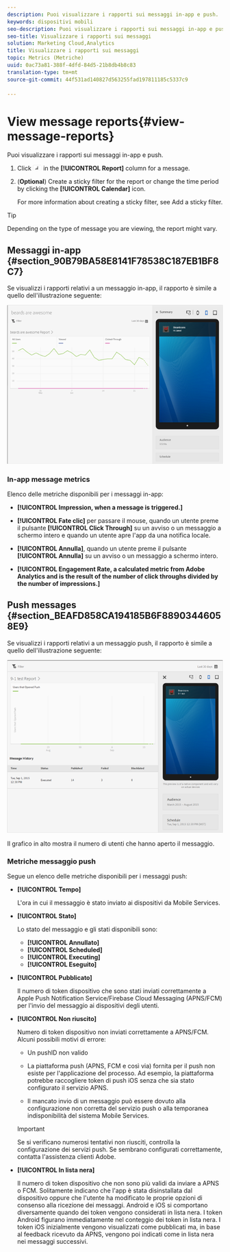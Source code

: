 ```yaml
---
description: Puoi visualizzare i rapporti sui messaggi in-app e push.
keywords: dispositivi mobili
seo-description: Puoi visualizzare i rapporti sui messaggi in-app e push.
seo-title: Visualizzare i rapporti sui messaggi
solution: Marketing Cloud,Analytics
title: Visualizzare i rapporti sui messaggi
topic: Metrics (Metriche)
uuid: 0ac73a81-388f-4dfd-84d5-21b8db4b8c83
translation-type: tm+mt
source-git-commit: 44f531ad140827d563255fad197811185c5337c9

---
```



# View message reports{#view-message-reports}

Puoi visualizzare i rapporti sui messaggi in-app e push.

1. Click ![report icon](assets/icon_report.png) in the **[!UICONTROL Report]** column for a message.
1. (**Optional**) Create a sticky filter for the report or change the time period by clicking the **[!UICONTROL Calendar]** icon.

   For more information about creating a sticky filter, see Add a sticky filter.[](/help/using/usage/reports-customize/t-sticky-filter.md)

>[!TIP]
>
>Depending on the type of message you are viewing, the report might vary.

## Messaggi in-app {#section_90B79BA58E8141F78538C187EB1BF8C7}

Se visualizzi i rapporti relativi a un messaggio in-app, il rapporto è simile a quello dell'illustrazione seguente:

![report message](assets/report_message.png)

### In-app message metrics

Elenco delle metriche disponibili per i messaggi in-app:

* **[!UICONTROL Impression, when a message is triggered.]**

* **[!UICONTROL Fate clic]** per passare il mouse, quando un utente preme il pulsante **[!UICONTROL Click Through]** su un avviso o un messaggio a schermo intero e quando un utente apre l'app da una notifica locale.

* **[!UICONTROL Annulla]**, quando un utente preme il pulsante **[!UICONTROL Annulla]** su un avviso o un messaggio a schermo intero.

* **[!UICONTROL Engagement Rate, a calculated metric from Adobe Analytics and is the result of the number of click throughs divided by the number of impressions.]**

## Push messages {#section_BEAFD858CA194185B6F88903446058E9}

Se visualizzi i rapporti relativi a un messaggio push, il rapporto è simile a quello dell'illustrazione seguente:

![messaggio push](assets/report_message_push.png)

Il grafico in alto mostra il numero di utenti che hanno aperto il messaggio.

### Metriche messaggio push

Segue un elenco delle metriche disponibili per i messaggi push:

* **[!UICONTROL Tempo]**

   L'ora in cui il messaggio è stato inviato ai dispositivi da Mobile Services.

* **[!UICONTROL Stato]**

   Lo stato del messaggio e gli stati disponibili sono:

   * **[!UICONTROL Annullato]**
   * **[!UICONTROL Scheduled]**
   * **[!UICONTROL Executing]**
   * **[!UICONTROL Eseguito]**

* **[!UICONTROL Pubblicato]**

   Il numero di token dispositivo che sono stati inviati correttamente a Apple Push Notification Service/Firebase Cloud Messaging (APNS/FCM) per l'invio del messaggio ai dispositivi degli utenti.

* **[!UICONTROL Non riuscito]**

   Numero di token dispositivo non inviati correttamente a APNS/FCM. Alcuni possibili motivi di errore:

   * Un pushID non valido

   * La piattaforma push (APNS, FCM e così via) fornita per il push non esiste per l'applicazione del processo. Ad esempio, la piattaforma potrebbe raccogliere token di push iOS senza che sia stato configurato il servizio APNS.

   * Il mancato invio di un messaggio può essere dovuto alla configurazione non corretta del servizio push o alla temporanea indisponibilità del sistema Mobile Services.
   >[!IMPORTANT]
   >
   >Se si verificano numerosi tentativi non riusciti, controlla la configurazione dei servizi push. Se sembrano configurati correttamente, contatta l'assistenza clienti Adobe.

* **[!UICONTROL In lista nera]**

   Il numero di token dispositivo che non sono più validi da inviare a APNS o FCM. Solitamente indicano che l'app è stata disinstallata dal dispositivo oppure che l'utente ha modificato le proprie opzioni di consenso alla ricezione dei messaggi. Android e iOS si comportano diversamente quando dei token vengono considerati in lista nera. I token Android figurano immediatamente nel conteggio dei token in lista nera. I token iOS inizialmente vengono visualizzati come pubblicati ma, in base al feedback ricevuto da APNS, vengono poi indicati come in lista nera nei messaggi successivi.
